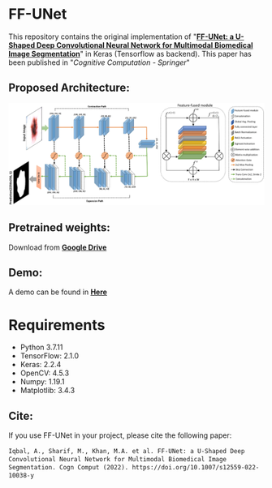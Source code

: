 # FF-UNet

This repository contains the original implementation of "**[FF-UNet: a U-Shaped Deep Convolutional Neural Network for Multimodal Biomedical Image Segmentation](https://link.springer.com/article/10.1007/s12559-022-10038-y)**" in Keras (Tensorflow as backend). This paper has been published in "*Cognitive Computation - Springer*"

## Proposed Architecture:

<img src="paper_images/Architecture.webp">


## Pretrained weights:

Download from [**Google Drive**](https://drive.google.com/file/d/1FzRmNzoSxxNbvvSsUFMYrCwCqQTF58JO)

## Demo:

A demo can be found in [**Here**](https://github.com/ahmedeqbal/FF-UNet/blob/main/FF-UNet_implementation.ipynb)

# Requirements

- Python 3.7.11
- TensorFlow: 2.1.0
- Keras: 2.2.4
- OpenCV: 4.5.3
- Numpy: 1.19.1
- Matplotlib: 3.4.3

## Cite:

If you use FF-UNet in your project, please cite the following paper:
```
Iqbal, A., Sharif, M., Khan, M.A. et al. FF-UNet: a U-Shaped Deep Convolutional Neural Network for Multimodal Biomedical Image Segmentation. Cogn Comput (2022). https://doi.org/10.1007/s12559-022-10038-y
```
